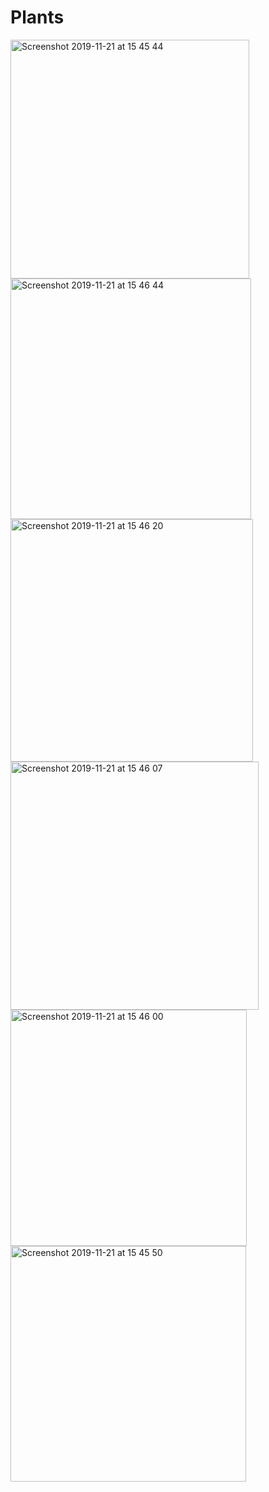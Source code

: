 # Plants

<img width="382" alt="Screenshot 2019-11-21 at 15 45 44" src="https://user-images.githubusercontent.com/42712164/69324652-3fd84100-0c77-11ea-862b-2199755f9d07.png">
<img width="385" alt="Screenshot 2019-11-21 at 15 46 44" src="https://user-images.githubusercontent.com/42712164/69324653-3fd84100-0c77-11ea-8919-5afbc2412fb8.png">
<img width="388" alt="Screenshot 2019-11-21 at 15 46 20" src="https://user-images.githubusercontent.com/42712164/69324654-3fd84100-0c77-11ea-9f7e-5b6e58115a0a.png">
<img width="397" alt="Screenshot 2019-11-21 at 15 46 07" src="https://user-images.githubusercontent.com/42712164/69324655-4070d780-0c77-11ea-959f-fb03aec90445.png">
<img width="378" alt="Screenshot 2019-11-21 at 15 46 00" src="https://user-images.githubusercontent.com/42712164/69324658-4070d780-0c77-11ea-986e-ff9aa0342840.png">
<img width="377" alt="Screenshot 2019-11-21 at 15 45 50" src="https://user-images.githubusercontent.com/42712164/69324659-41096e00-0c77-11ea-94e7-0b378dd59193.png">
